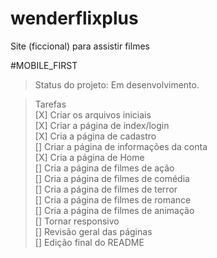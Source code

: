 # wenderflixplus

Site (ficcional) para assistir filmes

#MOBILE_FIRST

>Status do projeto: Em desenvolvimento.

>Tarefas <br>
[X] Criar os arquivos iniciais <br>
[X] Criar a página de index/login <br>
[X] Cria a página de cadastro <br>
[] Criar a página de informações da conta <br>
[X] Cria a página de Home <br>
[] Cria a página de filmes de ação <br>
[] Cria a página de filmes de comédia <br>
[] Cria a página de filmes de terror <br>
[] Cria a página de filmes de romance <br>
[] Cria a página de filmes de animação <br>
[] Tornar responsivo <br>
[] Revisão geral das páginas <br>
[] Edição final do README
